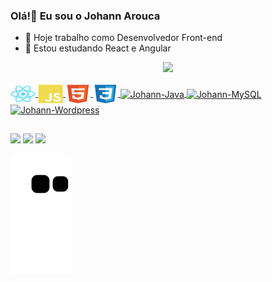 ### Olá!👋 Eu sou o Johann Arouca

- 🔭 Hoje trabalho como Desenvolvedor Front-end 
- 🌱 Estou estudando React e Angular

<div align="center">
  <a href="https://johannarouca.com.br">
  <img height="180em" src="https://github-readme-stats.vercel.app/api/top-langs/?username=johannarouca&layout=compact&langs_count=7&theme=clean"/>
</div>
  
<div style="display: inline_block"><br>
  <img align="center" alt="Johann-React" height="30" width="40" src="https://raw.githubusercontent.com/devicons/devicon/master/icons/react/react-original.svg">
  <img align="center" alt="Johann-Js" height="30" width="40" src="https://raw.githubusercontent.com/devicons/devicon/master/icons/javascript/javascript-plain.svg">  
  <img align="center" alt="Johann-HTML" height="30" width="40" src="https://raw.githubusercontent.com/devicons/devicon/master/icons/html5/html5-original.svg">
  <img align="center" alt="Johann-CSS" height="30" width="40" src="https://raw.githubusercontent.com/devicons/devicon/master/icons/css3/css3-original.svg">
  <img align="center" alt="Johann-Java" height="30" width="40" src="https://cdn.jsdelivr.net/gh/devicons/devicon/icons/java/java-original.svg">
  <img align="center" alt="Johann-MySQL" height="30" width="40" src="https://cdn.jsdelivr.net/gh/devicons/devicon/icons/mysql/mysql-original.svg">
  <img align="center" alt="Johann-Wordpress" height="30" width="40" src="https://cdn.jsdelivr.net/gh/devicons/devicon/icons/wordpress/wordpress-plain.svg">
  </div>
  
  ##
  
  <div> 
  <a href = "mailto:arooucajohann@gmail.com"><img src="https://img.shields.io/badge/-Gmail-%23333?style=for-the-badge&logo=gmail&logoColor=white" target="_blank"></a>
  <a href="https://www.linkedin.com/in/johann-arouca/" target="_blank"><img src="https://img.shields.io/badge/-LinkedIn-%230077B5?style=for-the-badge&logo=linkedin&logoColor=white" target="_blank"></a> 
  <a href="https://instagram.com/johannarouca" target="_blank"><img src="https://img.shields.io/badge/-Instagram-%23E4405F?style=for-the-badge&logo=instagram&logoColor=white" target="_blank"></a>

 ![Snake animation](https://github.com/JohannArouca/JohannArouca/blob/output/github-contribution-grid-snake.svg)
    
</div>
